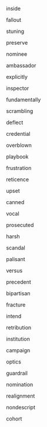 inside

fallout

stuning

preserve

nominee

ambassador

explicitly

inspector

fundamentally

scrambling

deflect

credential

overblown

playbook

frustration

reticence

upset

canned

vocal

prosecuted

harsh

scandal

palisant

versus

precedent

bipartisan

fracture

intend

retribution

institution

campaign

optics

guardrail

nomination

realignment

nondescript

cohort

